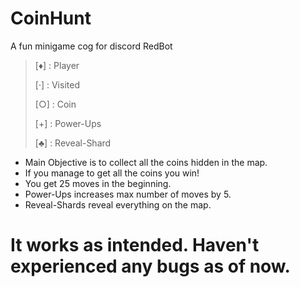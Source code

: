 # CoinHunt
A fun minigame cog for discord RedBot

> [♦] : Player
>
> [·] : Visited
>
> [○] : Coin
>
> [+] : Power-Ups
>
> [♣] : Reveal-Shard

* Main Objective is to collect all the coins hidden in the map.
* If you manage to get all the coins you win!
* You get 25 moves in the beginning.
* Power-Ups increases max number of moves by 5.
* Reveal-Shards reveal everything on the map.

# It works as intended. Haven't experienced any bugs as of now.
